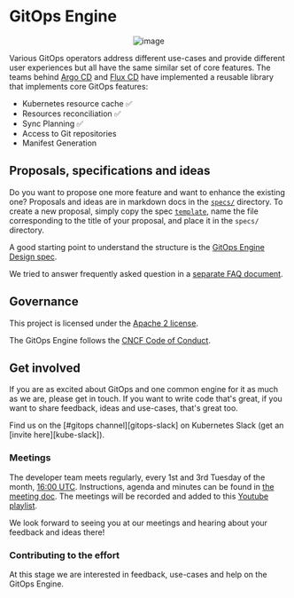 # GitOps Engine
<div align="center">

![image](https://user-images.githubusercontent.com/426437/82109570-f6c7ed80-96eb-11ea-849c-2bd5fe89b571.png)

</div>

Various GitOps operators address different use-cases and provide different user experiences but all have the same similar set of core features. The teams behind
[Argo CD](https://github.com/argoproj/argo-cd) and [Flux CD](https://github.com/fluxcd/flux) have implemented a reusable library that implements core GitOps features:

- Kubernetes resource cache ✅
- Resources reconciliation ✅
- Sync Planning ✅
- Access to Git repositories
- Manifest Generation

## Proposals, specifications and ideas

Do you want to propose one more feature and want to enhance the existing one?
Proposals and ideas are in markdown docs in the [`specs/`](specs/) directory.
To create a new proposal, simply copy the spec [`template`](specs/template.md),
name the file corresponding to the title of your proposal, and place it in the
`specs/` directory.

A good starting point to understand the structure is the [GitOps Engine Design spec](specs/design.md).

We tried to answer frequently asked question in a [separate FAQ document](docs/faq.md).

## Governance

This project is licensed under the [Apache 2 license](LICENSE).

The GitOps Engine follows the [CNCF Code of Conduct](https://github.com/cncf/foundation/blob/master/code-of-conduct.md).

## Get involved

If you are as excited about GitOps and one common engine for it as much as we are, please get in touch. If you want to write code that's great, if you want to share feedback, ideas and use-cases, that's great too.

Find us on the [#gitops channel][gitops-slack] on Kubernetes Slack (get an [invite here][kube-slack]).

### Meetings

The developer team meets regularly, every 1st and 3rd Tuesday of the month, [16:00 UTC](http://time.unitarium.com/utc/16). Instructions, agenda and minutes can be found in [the meeting doc](https://docs.google.com/document/d/17AEZgv6yVuD4HS7_oNPiMKmS7Q6vjkhk6jH0YCELpRk/edit#). The meetings will be recorded and added to this [Youtube playlist](https://www.youtube.com/playlist?list=PLbx4FZ4kOKnvSQP394o5UdF9wL7FaQd-R).

We look forward to seeing you at our meetings and hearing about your feedback and ideas there!

### Contributing to the effort

At this stage we are interested in feedback, use-cases and help on the GitOps Engine.
